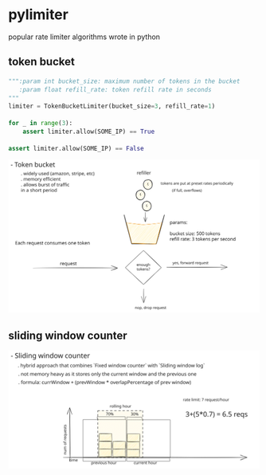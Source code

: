 # pylimiter
popular rate limiter algorithms wrote in python

## token bucket

```python
""":param int bucket_size: maximum number of tokens in the bucket
   :param float refill_rate: token refill rate in seconds
"""
limiter = TokenBucketLimiter(bucket_size=3, refill_rate=1)

for _ in range(3):
    assert limiter.allow(SOME_IP) == True
    
assert limiter.allow(SOME_IP) == False
```

![token bucket](.readme/token-bucket.svg)

## sliding window counter 
![sliding window counter](.readme/sliding-window-counter.svg)
